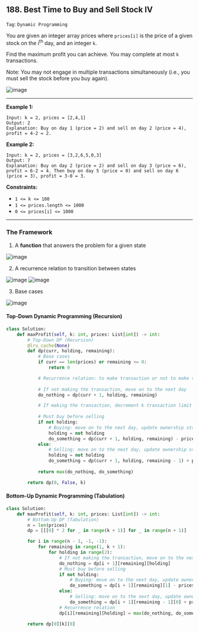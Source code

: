 ## 188. Best Time to Buy and Sell Stock IV

```Tag```: ```Dynamic Programming```

You are given an integer array prices where ```prices[i]``` is the price of a given stock on the i<sup>th</sup> day, and an integer ```k```.

Find the maximum profit you can achieve. You may complete at most ```k``` transactions.

Note: You may not engage in multiple transactions simultaneously (i.e., you must sell the stock before you buy again).

![image](https://user-images.githubusercontent.com/35042430/219917470-a9051d35-6bc8-4dbc-9d94-bd5ad28fafe5.png)

---

__Example 1:__
```
Input: k = 2, prices = [2,4,1]
Output: 2
Explanation: Buy on day 1 (price = 2) and sell on day 2 (price = 4), profit = 4-2 = 2.
```

__Example 2:__
```
Input: k = 2, prices = [3,2,6,5,0,3]
Output: 7
Explanation: Buy on day 2 (price = 2) and sell on day 3 (price = 6), profit = 6-2 = 4. Then buy on day 5 (price = 0) and sell on day 6 (price = 3), profit = 3-0 = 3.
```

__Constraints:__

- ```1 <= k <= 100```
- ```1 <= prices.length <= 1000```
- ```0 <= prices[i] <= 1000```

---

### The Framework

1. A __function__ that answers the problem for a given state

![image](https://user-images.githubusercontent.com/35042430/219968377-58e4aa7a-16e0-40d3-a551-958c2913f9cb.png)

2. A recurrence relation to transition between states

![image](https://user-images.githubusercontent.com/35042430/219968551-f000a269-0eba-4ad6-911b-30867344baa7.png)
![image](https://user-images.githubusercontent.com/35042430/219968613-97d347a3-42ec-4896-99c7-960575fc4c5c.png)

3. Base cases

![image](https://user-images.githubusercontent.com/35042430/220002682-268042a2-e14f-4917-8568-eb156f03b0fe.png)

#### Top-Down Dynamic Programming (Recursion)

```Python
class Solution:
    def maxProfit(self, k: int, prices: List[int]) -> int:
        # Top-Down DP (Recursion)
        @lru_cache(None)
        def dp(curr, holding, remaining):
            # Base cases
            if curr == len(prices) or remaining <= 0:
                return 0

            # Recurrence relation: to make transaction or not to make transaction
            
            # If not making the transaction, move on to the next day
            do_nothing = dp(curr + 1, holding, remaining)

            # If making the transaction, decrement k transaction limit by 1 
            
            # Must buy before selling
            if not holding:
                # Buying: move on to the next day, update ownership status, pay price
                holding = not holding
                do_something = dp(curr + 1, holding, remaining) - prices[curr]
            else:
                # Selling: move on to the next day, update ownership status, complete transaction hence decrement k, take profit
                holding = not holding
                do_something = dp(curr + 1, holding, remaining - 1) + prices[curr]
            
            return max(do_nothing, do_something)

        return dp(0, False, k)
```

#### Bottom-Up Dynamic Programming (Tabulation)

```Python
class Solution:
    def maxProfit(self, k: int, prices: List[int]) -> int:
        # Bottom-Up DP (Tabulation)
        n = len(prices)
        dp = [[[0] * 2 for _ in range(k + 1)] for _ in range(n + 1)]

        for i in range(n - 1, -1, -1):
            for remaining in range(1, k + 1):
                for holding in range(2):
                    # If not making the transaction, move on to the next day
                    do_nothing = dp[i + 1][remaining][holding]
                    # Must buy before selling
                    if not holding:
                        # Buying: move on to the next day, update ownership status, pay price
                        do_something = dp[i + 1][remaining][1] - prices[i]
                    else:
                        # Selling: move on to the next day, update ownership status, complete transaction hence decrement k, take profit
                        do_something = dp[i + 1][remaining - 1][0] + prices[i]
                    # Recurrence relation
                    dp[i][remaining][holding] = max(do_nothing, do_something)

        return dp[0][k][0]
```
